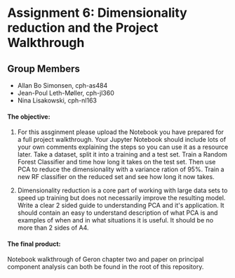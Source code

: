 # Assignment 6: Dimensionality reduction and the Project Walkthrough

## Group Members

- Allan Bo Simonsen, cph-as484
- Jean-Poul Leth-Møller, cph-jl360
- Nina Lisakowski, cph-nl163


#### The objective:

1) For this assginment please upload the Notebook you have prepared for a full project walkthrough. Your Jupyter Notebook should include lots of your own comments explaining the steps so you can use it as a resource later. Take a dataset, split it into a training and a test set. Train a Random Forest Classifier and time how long it takes on the test set. Then use PCA to reduce the dimensionality with a variance ration of 95%. Train a new RF classifier on the reduced set and see how long it now takes.
  
2) Dimensionality reduction is a core part of working with large data sets to speed up training but does not necessarily improve the resulting model. Write a clear 2 sided guide to understanding PCA and it's application. It should contain an easy to understand description of what PCA is and examples of when and in what situations it is useful. It should be no more than 2 sides of A4.  
  
#### The final product:  
  
Notebook walkthrough of Geron chapter two and paper on principal component analysis can both be found in the root of this repository.  
  